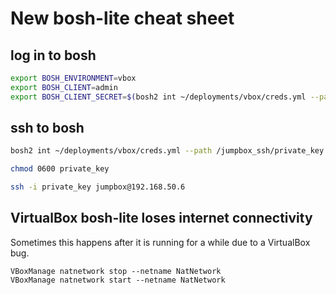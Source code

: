 # New bosh-lite cheat sheet

## log in to bosh

```sh
export BOSH_ENVIRONMENT=vbox
export BOSH_CLIENT=admin
export BOSH_CLIENT_SECRET=$(bosh2 int ~/deployments/vbox/creds.yml --path /admin_password)
```

## ssh to bosh

```sh
bosh2 int ~/deployments/vbox/creds.yml --path /jumpbox_ssh/private_key > private_key

chmod 0600 private_key

ssh -i private_key jumpbox@192.168.50.6
```

## VirtualBox bosh-lite loses internet connectivity

Sometimes this happens after it is running for a while due to a VirtualBox bug.

```
VBoxManage natnetwork stop --netname NatNetwork
VBoxManage natnetwork start --netname NatNetwork
```

